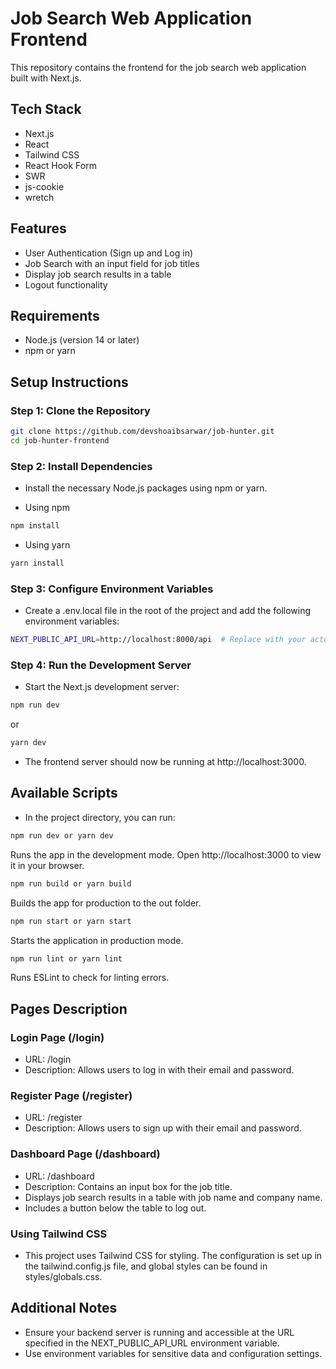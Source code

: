 # Job Search Web Application Frontend

This repository contains the frontend for the job search web application built with Next.js.

## Tech Stack

- Next.js
- React
- Tailwind CSS
- React Hook Form
- SWR
- js-cookie
- wretch

## Features

- User Authentication (Sign up and Log in)
- Job Search with an input field for job titles
- Display job search results in a table
- Logout functionality

## Requirements

- Node.js (version 14 or later)
- npm or yarn

## Setup Instructions

### Step 1: Clone the Repository

```bash
git clone https://github.com/devshoaibsarwar/job-hunter.git
cd job-hunter-frontend
```

### Step 2: Install Dependencies

- Install the necessary Node.js packages using npm or yarn.

- Using npm

```bash
npm install
```

- Using yarn

```bash
yarn install
```

### Step 3: Configure Environment Variables

- Create a .env.local file in the root of the project and add the following environment variables:

```bash
NEXT_PUBLIC_API_URL=http://localhost:8000/api  # Replace with your actual backend API URL
```

### Step 4: Run the Development Server

- Start the Next.js development server:

```bash
npm run dev
```
or
```bash
yarn dev
```

- The frontend server should now be running at http://localhost:3000.


## Available Scripts

- In the project directory, you can run:

```bash
npm run dev or yarn dev
```
Runs the app in the development mode. Open http://localhost:3000 to view it in your browser.

```bash
npm run build or yarn build
```
Builds the app for production to the out folder.

```bash
npm run start or yarn start
```
 Starts the application in production mode.

```bash
npm run lint or yarn lint
```
Runs ESLint to check for linting errors.

## Pages Description

### Login Page (/login)
- URL: /login
- Description: Allows users to log in with their email and password.

### Register Page (/register)
- URL: /register
- Description: Allows users to sign up with their email and password.

### Dashboard Page (/dashboard)
- URL: /dashboard
- Description:
   Contains an input box for the job title.
- Displays job search results in a table with job name and company name.
- Includes a button below the table to log out.

### Using Tailwind CSS
- This project uses Tailwind CSS for styling. The configuration is set up in the tailwind.config.js file, and global styles can be found in styles/globals.css.

## Additional Notes
- Ensure your backend server is running and accessible at the URL specified in the NEXT_PUBLIC_API_URL environment variable.
- Use environment variables for sensitive data and configuration settings.
